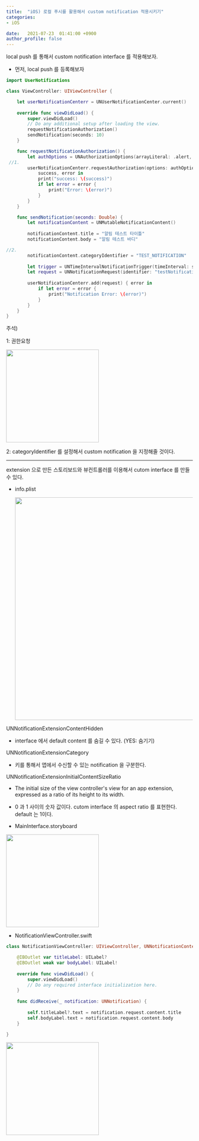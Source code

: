 ```yaml
---
title:  "iOS) 로컬 푸시를 활용해서 custom notification 적용시키기"
categories:
- iOS

date:   2021-07-23  01:41:00 +0900
author_profile: false
---
```

local push 를 통해서 custom notification interface 를 적용해보자.

- 먼저, local push 를 등록해보자

```swift
import UserNotifications

class ViewController: UIViewController {

    let userNotificationCenterr = UNUserNotificationCenter.current()
    
    override func viewDidLoad() {
        super.viewDidLoad()
        // Do any additional setup after loading the view.
        requestNotificationAuthorization()
        sendNotification(seconds: 10)
    }

    func requestNotificationAuthorization() {
        let authOptions = UNAuthorizationOptions(arrayLiteral: .alert, .badge, .sound)
 //1.
        userNotificationCenterr.requestAuthorization(options: authOptions) {
            success, error in
            print("success: \(success)")
            if let error = error {
                print("Error: \(error)")
            }
        }
    }

    func sendNotification(seconds: Double) {
        let notificationContent = UNMutableNotificationContent()
        
        notificationContent.title = "알림 테스트 타이틀"
        notificationContent.body = "알림 테스트 바디"

//2.
        notificationContent.categoryIdentifier = "TEST_NOTIFICATION"
        
        let trigger = UNTimeIntervalNotificationTrigger(timeInterval: seconds, repeats: false)
        let request = UNNotificationRequest(identifier: "testNotification", content: notificationContent, trigger: trigger)
        
        userNotificationCenterr.add(request) { error in
            if let error = error {
                print("Notification Error: \(error)")
            }
        }
    }
}
```

주석)

1: 권한요청

<img src ="https://user-images.githubusercontent.com/69136340/126676577-06dc77bc-b0ec-4c4f-9c7c-5e4236ea5a7b.png" width = "250">

2: categoryIdentifier 를 설정해서 custom notification 을 지정해줄 것이다.

---

extension 으로 만든 스토리보드와 뷰컨트롤러를 이용해서 cutom interface 를 만들 수 있다.

- info.plist

  <img src ="https://user-images.githubusercontent.com/69136340/126676700-b6fcc55e-e53a-467d-8de1-b3ee5a62eecf.png" width ="600">

UNNotificationExtensionContentHidden

- interface 에서 default content 를 숨길 수 있다. (YES: 숨기기)

UNNotificationExtensionCategory

- 키를 통해서 앱에서 수신할 수 있는 notification 을 구분한다.

UNNotificationExtensionInitialContentSizeRatio

- The initial size of the view controller's view for an app extension, expressed as a ratio of its height to its width.
- 0 과 1 사이의 숫자 값이다. cutom interface 의 aspect ratio 를 표현한다. default 는 1이다.

- MainInterface.storyboard

<img src ="https://user-images.githubusercontent.com/69136340/126676702-4c94997c-6f30-4051-9897-609fb19c9cbc.png" width ="250">

- NotificationViewController.swift

```swift
class NotificationViewController: UIViewController, UNNotificationContentExtension {

    @IBOutlet var titleLabel: UILabel?
    @IBOutlet weak var bodyLabel: UILabel!
    
    override func viewDidLoad() {
        super.viewDidLoad()
        // Do any required interface initialization here.
    }
    
    func didReceive(_ notification: UNNotification) {
        
        self.titleLabel?.text = notification.request.content.title
        self.bodyLabel.text = notification.request.content.body
    }

}
```

<img src ="https://user-images.githubusercontent.com/69136340/126676843-10f99464-f32a-4922-8333-b3e67ff41efd.png" width ="250">
